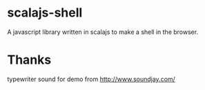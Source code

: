 scalajs-shell
================
A javascript library written in scalajs to make a shell in the browser.

Thanks
======
typewriter sound for demo from http://www.soundjay.com/